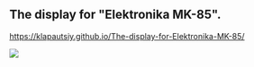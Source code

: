 
## The display for "Elektronika MK-85".

https://klapautsiy.github.io/The-display-for-Elektronika-MK-85/

![](https://github.com/Klapautsiy/The-display-for-Elektronika-MK-85/blob/gh-pages/pictures/MK-85_LCD1602.gif?raw=true)

